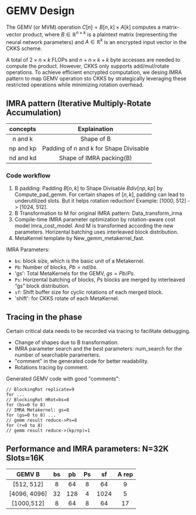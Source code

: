 # GEMV Design

The GEMV (or MVM) operation $C[n] = B[n,k] \times A[k]$ computes a matrix-vector product, where $B \in \mathbb{R}^{n \times k}$ 
is a plaintext matrix (representing the neural network parameters) and $A \in \mathbb{R}^k$ is an encrypted input 
vector in the CKKS scheme.  

A total of $2\times n \times k$ FLOPs and $n + n\times k + k$ byte accesses are needed to compute the product. 
However, CKKS only supports add/mul/rotate operations. To achieve efficient encrypted computation, we desing 
IMRA pattern to map GEMV operation sto CKKS by strategically leveraging these restricted operations while 
minimizing rotation overhead.

## IMRA pattern (Iterative Multiply-Rotate Accumulation)

|    concepts   |   Explaination                                   |
|:-------------:|:------------------------------------------------:|
|  n and k      | Shape of B                                       |
|  np and kp    | Padding of n and k for Shape Divisable           |
|  nd and kd    | Shape of IMRA packing(B)                         |

### Code workflow
1) B padding: Padding $B[n,k]$ to Shape Divisable $Bdiv[np,kp]$ by Compute_pad_gemm.
For certain shapes of $[n,k]$, padding can lead to underutilized slots. But it helps rotation reduction!
Example: [1000, 512] -> [1024, 512].
2) B Transformation to M for original IMRA pattern: Data_transform_irma
3) Compile-time IMRA parameter optimization by rotation-aware cost model Imra_cost_model. 
And M is transformed according the new parameters.  Horizental batching uses interleaved block distribution.
4) MetaKernel template by New_gemm_metakernel_fast.

IMRA Parameters:
- `bs`: block size, which is the basic unit of a Metakernel.
- `Pb`: Number of blocks, $Pb=nd/bs$.
- 'gs': Total MetaKernels for the GEMV, $gs=Pb/Ps$. 
- `Ps`: Horizental batching of blocks, $Ps$ blocks are merged by interleaved “gs” block distribution.
- `sf`: Shift buffer size for cyclic rotations of each merged block.
- 'shift': for CKKS rotate of each MetaKernel.

## Tracing in the phase
Certain critical data needs to be recorded via tracing to facilitate debugging.
 - Change of shapes due to B transformation.
 - IMRA parameter search and the best parameters: num_search for the number of searchable paramerters.
 - "comment" in the generated code for better readability.
 - Rotations tracing by comment.


Generated GEMV code with good "comments":
 ```
// BlockingRot replicate=9
for ...
// BlockingRot HRot=bs=8
for (bs=0 to 8)
// IMRA Metakernel: gs=8
for (gs=0 to 8) ...
// gemm result reduce->Ps=8
for (r=0 to 8)
// gemm result reduce->(kp/np)=1
 ```

## Performance and IMRA parameters: N=32K Slots=16K
| GEMV B        |      bs     |      pb     |     Ps      |      sf     |   A rep     |
|:-------------:|:-----------:|:-----------:|:-----------:|:-----------:|:-----------:|
| [512, 512]    |    8        |    64       |   8         |    64       |    9        |
| [4096, 4096]  |    32       |    128      |   4         |    1024     |    5        |
| [1000,512]    |    8        |    64       |   8         |    64       |    17       |


